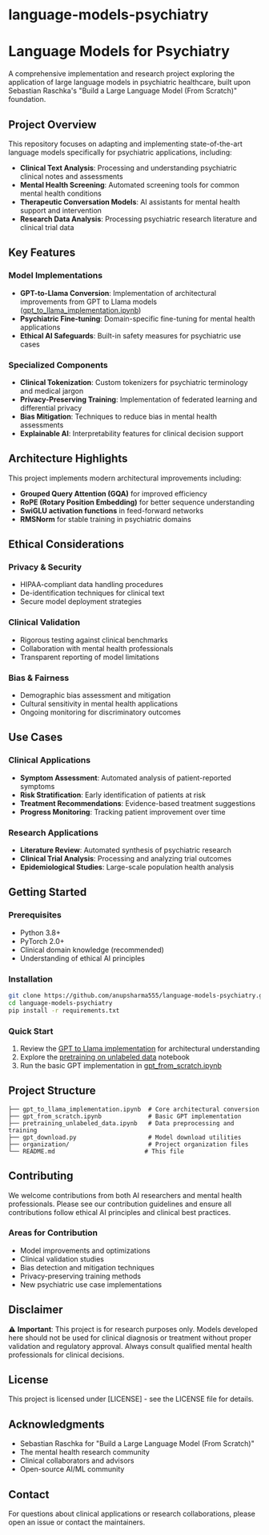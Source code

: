 # language-models-psychiatry

# Language Models for Psychiatry

A comprehensive implementation and research project exploring the application of large language models in psychiatric healthcare, built upon Sebastian Raschka's "Build a Large Language Model (From Scratch)" foundation.

## Project Overview

This repository focuses on adapting and implementing state-of-the-art language models specifically for psychiatric applications, including:

- **Clinical Text Analysis**: Processing and understanding psychiatric clinical notes and assessments
- **Mental Health Screening**: Automated screening tools for common mental health conditions
- **Therapeutic Conversation Models**: AI assistants for mental health support and intervention
- **Research Data Analysis**: Processing psychiatric research literature and clinical trial data

## Key Features

### Model Implementations
- **GPT-to-Llama Conversion**: Implementation of architectural improvements from GPT to Llama models ([gpt_to_llama_implementation.ipynb](gpt_to_llama_implementation.ipynb))
- **Psychiatric Fine-tuning**: Domain-specific fine-tuning for mental health applications
- **Ethical AI Safeguards**: Built-in safety measures for psychiatric use cases

### Specialized Components
- **Clinical Tokenization**: Custom tokenizers for psychiatric terminology and medical jargon
- **Privacy-Preserving Training**: Implementation of federated learning and differential privacy
- **Bias Mitigation**: Techniques to reduce bias in mental health assessments
- **Explainable AI**: Interpretability features for clinical decision support

## Architecture Highlights

This project implements modern architectural improvements including:
- **Grouped Query Attention (GQA)** for improved efficiency
- **RoPE (Rotary Position Embedding)** for better sequence understanding
- **SwiGLU activation functions** in feed-forward networks
- **RMSNorm** for stable training in psychiatric domains

## Ethical Considerations

### Privacy & Security
- HIPAA-compliant data handling procedures
- De-identification techniques for clinical text
- Secure model deployment strategies

### Clinical Validation
- Rigorous testing against clinical benchmarks
- Collaboration with mental health professionals
- Transparent reporting of model limitations

### Bias & Fairness
- Demographic bias assessment and mitigation
- Cultural sensitivity in mental health applications
- Ongoing monitoring for discriminatory outcomes

## Use Cases

### Clinical Applications
- **Symptom Assessment**: Automated analysis of patient-reported symptoms
- **Risk Stratification**: Early identification of patients at risk
- **Treatment Recommendations**: Evidence-based treatment suggestions
- **Progress Monitoring**: Tracking patient improvement over time

### Research Applications
- **Literature Review**: Automated synthesis of psychiatric research
- **Clinical Trial Analysis**: Processing and analyzing trial outcomes
- **Epidemiological Studies**: Large-scale population health analysis

## Getting Started

### Prerequisites
- Python 3.8+
- PyTorch 2.0+
- Clinical domain knowledge (recommended)
- Understanding of ethical AI principles

### Installation
```bash
git clone https://github.com/anupsharma555/language-models-psychiatry.git
cd language-models-psychiatry
pip install -r requirements.txt
```

### Quick Start
1. Review the [GPT to Llama implementation](gpt_to_llama_implementation.ipynb) for architectural understanding
2. Explore the [pretraining on unlabeled data](pretraining_unlabeled_data.ipynb) notebook
3. Run the basic GPT implementation in [gpt_from_scratch.ipynb](gpt_from_scratch.ipynb)

## Project Structure

```
├── gpt_to_llama_implementation.ipynb  # Core architectural conversion
├── gpt_from_scratch.ipynb             # Basic GPT implementation
├── pretraining_unlabeled_data.ipynb   # Data preprocessing and training
├── gpt_download.py                    # Model download utilities
├── organization/                      # Project organization files
└── README.md                         # This file
```

## Contributing

We welcome contributions from both AI researchers and mental health professionals. Please see our contribution guidelines and ensure all contributions follow ethical AI principles and clinical best practices.

### Areas for Contribution
- Model improvements and optimizations
- Clinical validation studies
- Bias detection and mitigation techniques
- Privacy-preserving training methods
- New psychiatric use case implementations

## Disclaimer

⚠️ **Important**: This project is for research purposes only. Models developed here should not be used for clinical diagnosis or treatment without proper validation and regulatory approval. Always consult qualified mental health professionals for clinical decisions.

## License

This project is licensed under [LICENSE] - see the LICENSE file for details.

## Acknowledgments

- Sebastian Raschka for "Build a Large Language Model (From Scratch)"
- The mental health research community
- Clinical collaborators and advisors
- Open-source AI/ML community

## Contact

For questions about clinical applications or research collaborations, please open an issue or contact the maintainers.
